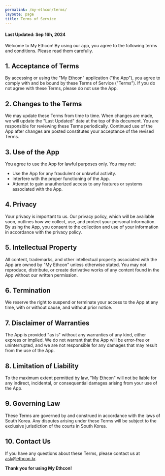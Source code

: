 ```yaml
---
permalink: /my-ethcon/terms/
layoute: page
title: Terms of Service
---
```


#### Last Updated: Sep 16h, 2024

Welcome to My Ethcon! By using our app, you agree to the following terms and conditions. Please read them carefully.

## 1. Acceptance of Terms

By accessing or using the "My Ethcon" application ("the App"), you agree to comply with and be bound by these Terms of Service ("Terms"). If you do not agree with these Terms, please do not use the App.

## 2. Changes to the Terms

We may update these Terms from time to time. When changes are made, we will update the "Last Updated" date at the top of this document. You are responsible for reviewing these Terms periodically. Continued use of the App after changes are posted constitutes your acceptance of the revised Terms.

## 3. Use of the App

You agree to use the App for lawful purposes only. You may not:

- Use the App for any fraudulent or unlawful activity.
- Interfere with the proper functioning of the App.
- Attempt to gain unauthorized access to any features or systems associated with the App.

## 4. Privacy

Your privacy is important to us. Our privacy policy, which will be available soon, outlines how we collect, use, and protect your personal information. By using the App, you consent to the collection and use of your information in accordance with the privacy policy.

## 5. Intellectual Property

All content, trademarks, and other intellectual property associated with the App are owned by "My Ethcon" unless otherwise stated. You may not reproduce, distribute, or create derivative works of any content found in the App without our written permission.

## 6. Termination

We reserve the right to suspend or terminate your access to the App at any time, with or without cause, and without prior notice.

## 7. Disclaimer of Warranties

The App is provided "as is" without any warranties of any kind, either express or implied. We do not warrant that the App will be error-free or uninterrupted, and we are not responsible for any damages that may result from the use of the App.

## 8. Limitation of Liability

To the maximum extent permitted by law, "My Ethcon" will not be liable for any indirect, incidental, or consequential damages arising from your use of the App.

## 9. Governing Law

These Terms are governed by and construed in accordance with the laws of South Korea. Any disputes arising under these Terms will be subject to the exclusive jurisdiction of the courts in South Korea.

## 10. Contact Us

If you have any questions about these Terms, please contact us at [ask@ethcon.kr](mailto:ask@ethcon.kr).

**Thank you for using My Ethcon!**
